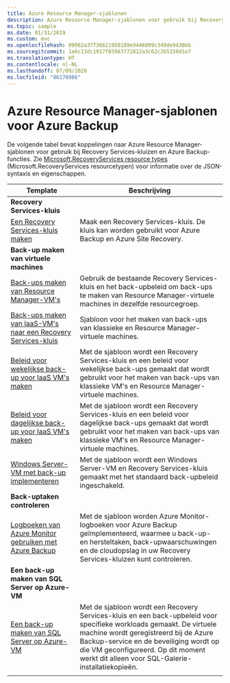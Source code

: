 ```yaml
---
title: Azure Resource Manager-sjablonen
description: Azure Resource Manager-sjablonen voor gebruik bij Recovery Services-kluizen en Azure Backup-functies
ms.topic: sample
ms.date: 01/31/2019
ms.custom: mvc
ms.openlocfilehash: 09962a37f36621950189e9446099c349de9430bb
ms.sourcegitcommit: 1e6c13dc1917f85983772812a3c62c265150d1e7
ms.translationtype: HT
ms.contentlocale: nl-NL
ms.lasthandoff: 07/09/2020
ms.locfileid: "86170986"
---
```

# <a name="azure-resource-manager-templates-for-azure-backup"></a>Azure Resource Manager-sjablonen voor Azure Backup

De volgende tabel bevat koppelingen naar Azure Resource Manager-sjablonen voor gebruik bij Recovery Services-kluizen en Azure Backup-functies. Zie [Microsoft.RecoveryServices resource types](/azure/templates/microsoft.recoveryservices/allversions) (Microsoft.RecoveryServices resourcetypen) voor informatie over de JSON-syntaxis en eigenschappen.

| Template | Beschrijving |
|---|---|
|**Recovery Services-kluis** | |
| [Een Recovery Services-kluis maken](https://github.com/Azure/azure-quickstart-templates/tree/master/101-recovery-services-vault-create)| Maak een Recovery Services-kluis. De kluis kan worden gebruikt voor Azure Backup en Azure Site Recovery. |
|**Back-up maken van virtuele machines**| |
| [Back-ups maken van Resource Manager-VM's](https://github.com/Azure/azure-quickstart-templates/tree/master/101-recovery-services-backup-vms) | Gebruik de bestaande Recovery Services-kluis en het back-upbeleid om back-ups te maken van Resource Manager-virtuele machines in dezelfde resourcegroep.|
| [Back-ups maken van IaaS-VM's naar een Recovery Services-kluis](https://github.com/Azure/azure-quickstart-templates/tree/master/201-recovery-services-backup-classic-resource-manager-vms) | Sjabloon voor het maken van back-ups van klassieke en Resource Manager-virtuele machines. |
| [Beleid voor wekelijkse back-up voor IaaS VM's maken](https://github.com/Azure/azure-quickstart-templates/tree/master/101-recovery-services-weekly-backup-policy-create) | Met de sjabloon wordt een Recovery Services-kluis en een beleid voor wekelijkse back-ups gemaakt dat wordt gebruikt voor het maken van back-ups van klassieke VM's en Resource Manager-virtuele machines.|
| [Beleid voor dagelijkse back-up voor IaaS VM's maken](https://github.com/Azure/azure-quickstart-templates/tree/master/101-recovery-services-daily-backup-policy-create) | Met de sjabloon wordt een Recovery Services-kluis en een beleid voor dagelijkse back-ups gemaakt dat wordt gebruikt voor het maken van back-ups van klassieke VM's en Resource Manager-virtuele machines.|
| [Windows Server-VM met back-up implementeren](https://github.com/Azure/azure-quickstart-templates/tree/master/101-recovery-services-create-vm-and-configure-backup) | Met de sjabloon wordt een Windows Server-VM en Recovery Services-kluis gemaakt met het standaard back-upbeleid ingeschakeld.|
|**Back-uptaken controleren** |  |
| [Logboeken van Azure Monitor gebruiken met Azure Backup](https://github.com/Azure/azure-quickstart-templates/tree/master/101-backup-oms-monitoring) | Met de sjabloon worden Azure Monitor-logboeken voor Azure Backup geïmplementeerd, waarmee u back-up- en hersteltaken, back-upwaarschuwingen en de cloudopslag in uw Recovery Services-kluizen kunt controleren.|  
|**Een back-up maken van SQL Server op Azure-VM** |  |
| [Een back-up maken van SQL Server op Azure-VM](https://github.com/Azure/azure-quickstart-templates/tree/master/101-recovery-services-vm-workload-backup) | Met de sjabloon wordt een Recovery Services-kluis en een back-upbeleid voor specifieke workloads gemaakt. De virtuele machine wordt geregistreerd bij de Azure Backup-service en de beveiliging wordt op die VM geconfigureerd. Op dit moment werkt dit alleen voor SQL-Galerie-installatiekopieën. |
|   |   |
